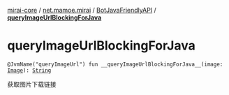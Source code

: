 [mirai-core](../../index.md) / [net.mamoe.mirai](../index.md) / [BotJavaFriendlyAPI](index.md) / [__queryImageUrlBlockingForJava__](./__query-image-url-blocking-for-java__.md)

# __queryImageUrlBlockingForJava__

`@JvmName("queryImageUrl") fun __queryImageUrlBlockingForJava__(image: `[`Image`](../../net.mamoe.mirai.message.data/-image/index.md)`): `[`String`](https://kotlinlang.org/api/latest/jvm/stdlib/kotlin/-string/index.html)

获取图片下载链接

